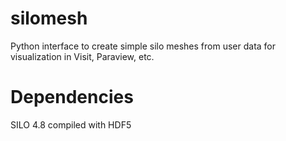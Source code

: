 silomesh
========

Python interface to create simple silo meshes from user data for visualization in Visit, Paraview, etc.

Dependencies
============

SILO 4.8 compiled with HDF5
